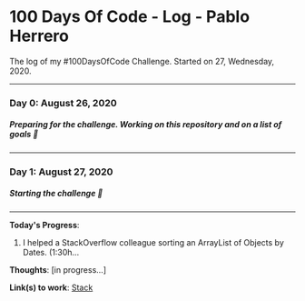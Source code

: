 # 100 Days Of Code - Log - Pablo Herrero
The log of my #100DaysOfCode Challenge. Started on  27, Wednesday, 2020.
___
### Day 0: August 26, 2020
##### Preparing for the challenge. Working on this repository and on a list of goals 🦾
___
### Day 1: August 27, 2020
##### Starting the challenge 🚀
___
**Today's Progress**: 
1. I helped a StackOverflow colleague sorting an ArrayList of Objects by Dates. (1:30h...

**Thoughts**: [in progress...]

**Link(s) to work**: [Stack](https://es.stackoverflow.com/questions/385221/agrupar-array-multidimensional-en-java)

<!---**Link to work:** [Calculator App](http://www.example.com)

### Day 0: February 30, 2016 (Example 2)
##### (delete me or comment me out)

**Today's Progress**: Fixed CSS, worked on canvas functionality for the app.

**Thoughts**: I really struggled with CSS, but, overall, I feel like I am slowly getting better at it. Canvas is still new for me, but I managed to figure out some basic functionality.

**Link(s) to work**: [Calculator App](http://www.example.com)


### Day 1: June 27, Monday

**Today's Progress**: I've gone through many exercises on FreeCodeCamp.

**Thoughts** I've recently started coding, and it's a great feeling when I finally solve an algorithm challenge after a lot of attempts and hours spent.

**Link(s) to work**
1. [Find the Longest Word in a String](https://www.freecodecamp.com/challenges/find-the-longest-word-in-a-string)
2. [Title Case a Sentence](https://www.freecodecamp.com/challenges/title-case-a-sentence)--> 
